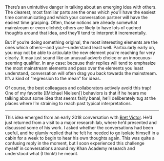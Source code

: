 There’s an unintuitive danger in talking about an emerging idea with others. The clearest, most familiar parts are the ones which you’ll have the easiest time communicating and which your conversation partner will have the easiest time grasping. Often, those notions are already somewhat mainstream or even clichéd; others are likely to have lots of cached thoughts around that idea, and they’ll tend to interpret it incrementally.

But if you’re doing something original, the most interesting elements are the ones which others—and you!—understand least well. Particularly early on, you may not be able to articulate the new element you’re reaching for very clearly. It may just sound like an unusual adverb choice or an innocuous-seeming qualifier. In any case: because their replies will tend to emphasize the most mainstream elements and pass over the elements you least understand, conversation will often drag you back towards the mainstream. It’s a kind of “regression to the mean” for ideas.

Of course, the best colleagues and collaborators actively avoid this trap! One of my favorite [[Michael Nielsen]] behaviors is that if he hears me talking about some idea that seems fairly banal, he’ll deliberately tug at the places where I’m straining to reach past typical interpretations.

---

This idea emerged from an early 2018 conversation with [Bret Victor](https://notes.andymatuschak.org/zQHLh2sCqonNdDR3aRPEAua). He’d just returned from a visit to a major research lab, where he’d presented and discussed some of his work. I asked whether the conversations had been useful, and he glumly replied that he felt he needed to go isolate himself in a cabin for a week to begin to hear his own thoughts again. This was quite a confusing reply in the moment, but I soon experienced this challenge myself in conversations around my Khan Academy research and understood what (I think!) he meant.